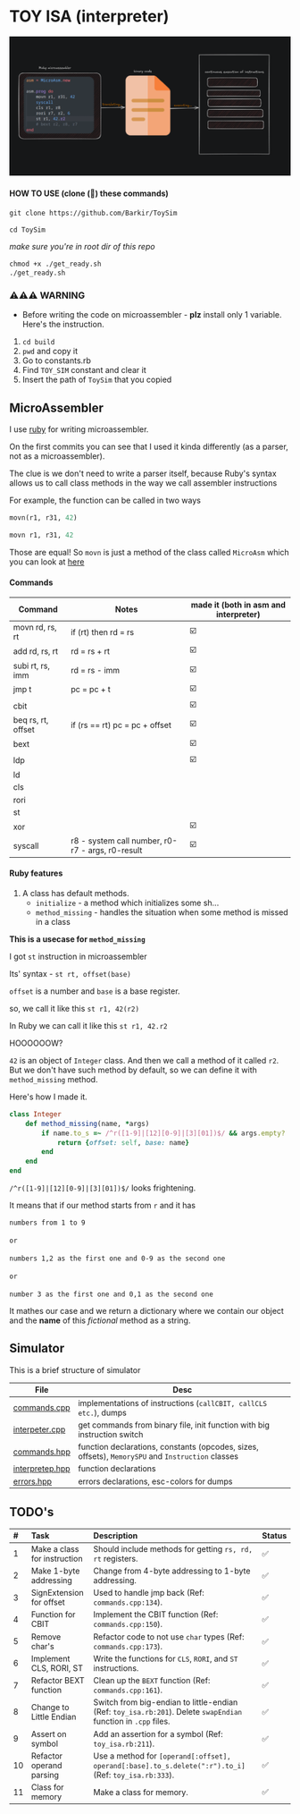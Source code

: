 # TOY ISA (interpreter)
![alt text](readme/image.png)

#### HOW TO USE (clone (🤡) these commands)

```
git clone https://github.com/Barkir/ToySim
```
```
cd ToySim
```

_make sure you're in root dir of this repo_

```
chmod +x ./get_ready.sh
./get_ready.sh
```

### ⚠️⚠️⚠️ WARNING
- Before writing the code on microassembler - **plz** install only 1 variable. Here's the instruction.
1. `cd build`
2. `pwd` and copy it
3. Go to constants.rb
4. Find `TOY_SIM` constant and clear it
5. Insert the path of `ToySim` that you copied



## MicroAssembler
I use [ruby](https://www.ruby-lang.org/en/) for writing microassembler.

On the first commits you can see that I used it kinda differently (as a parser, not as a microassembler).

The clue is we don't need to write a parser itself, because Ruby's syntax allows us to call class methods in the way we call assembler instructions

For example, the function can be called in two ways

```ruby
movn(r1, r31, 42)
```

```ruby
movn r1, r31, 42
```

Those are equal! So `movn` is just a method of the class called `MicroAsm` which you can look at [here](./toy_isa.rb)

#### Commands

| Command | Notes     | made it (both in asm and interpreter) |
|---------|-----------|---------|
| movn rd, rs, rt    | if (rt) then rd = rs                 | ☑️        |
| add rd, rs, rt     | rd = rs + rt                         | ☑️        |
| subi rt, rs, imm   | rd = rs - imm                        | ☑️        |
| jmp t    | pc = pc + t                                    | ☑️        |
| cbit    |                                                 | ☑️        |
| beq rs, rt, offset     | if (rs == rt) pc = pc + offset   | ☑️        |
| bext    |                                                 | ☑️        |
| ldp     |                                                 | ☑️        |
| ld      |                                                 |         |
| cls     |                                                 |         |
| rori    |                                                 |         |
| st      |                                                 |         |
| xor     |                                                 | ☑️        |
| syscall | r8 - system call number, r0-r7 - args, r0-result| ☑️        |

#### Ruby features
1. A class has default methods.
    - `initialize` - a method which initializes some sh...
    - `method_missing` - handles the situation when some method is missed in a class


**This is a usecase for `method_missing`**

I got `st` instruction in microassembler

Its' syntax - `st rt, offset(base)`

`offset` is a number and `base` is a base register.

so, we call it like this `st r1, 42(r2)`

In Ruby we can call it like this `st r1, 42.r2`

HOOOOOOW?

`42` is an object of `Integer` class. And then we call a method of it called `r2`. But we don't have such method by default, so we can define it with `method_missing` method.

Here's how I made it.

```ruby
class Integer
    def method_missing(name, *args)
        if name.to_s =~ /^r([1-9]|[12][0-9]|[3][01])$/ && args.empty?
            return {offset: self, base: name}
        end
    end
end
```

`/^r([1-9]|[12][0-9]|[3][01])$/` looks frightening.

It means that if our method starts from `r` and it has

```
numbers from 1 to 9

or

numbers 1,2 as the first one and 0-9 as the second one

or

number 3 as the first one and 0,1 as the second one
```


It mathes our case and we return a dictionary where we contain our object and the **name** of this _fictional_ method as a string.

## Simulator

This is a brief structure of simulator

| File | Desc |
|------|------|
| [commands.cpp](src/commands.cpp) | implementations of instructions (`callCBIT, callCLS etc.`), dumps|
| [interpeter.cpp](src/interpreter.cpp) | get commands from binary file, init function with big instruction switch |
| [commands.hpp](include/commands.hpp) | function declarations, constants (opcodes, sizes, offsets), `MemorySPU` and `Instruction` classes |
| [interpretep.hpp](include/interpreter.hpp) | function declarations |
| [errors.hpp](include/errors.hpp) | errors declarations, esc-colors for dumps|

## TODO's

| #   | Task                         | Description                                                                                                    | Status |
| :-- | :--------------------------- | :------------------------------------------------------------------------------------------------------------- | :----- |
| 1   | Make a class for instruction | Should include methods for getting `rs, rd, rt` registers.                                                     | ✅      |
| 2   | Make 1-byte addressing       | Change from 4-byte addressing to 1-byte addressing.                                                            | ✅      |
| 3   | SignExtension for offset     | Used to handle jmp back (Ref: `commands.cpp:134`).                                                             | ✅      |
| 4   | Function for CBIT            | Implement the CBIT function (Ref: `commands.cpp:150`).                                                         | ✅      |
| 5   | Remove char's                | Refactor code to not use `char` types (Ref: `commands.cpp:173`).                                               | ✅      |
| 6   | Implement CLS, RORI, ST      | Write the functions for `CLS`, `RORI`, and `ST` instructions.                                                  | ✅      |
| 7   | Refactor BEXT function       | Clean up the `BEXT` function (Ref: `commands.cpp:161`).                                                        | ✅      |
| 8   | Change to Little Endian      | Switch from big-endian to little-endian (Ref: `toy_isa.rb:201`). Delete `swapEndian` function in `.cpp` files. | ✅      |
| 9   | Assert on symbol             | Add an assertion for a symbol (Ref: `toy_isa.rb:211`).                                                         | ✅      |
| 10  | Refactor operand parsing     | Use a method for `[operand[:offset], operand[:base].to_s.delete(":r").to_i]` (Ref: `toy_isa.rb:333`).          | ✅      |
| 11  | Class for memory             | Make a class for memory.                                                                                       | ✅      |

